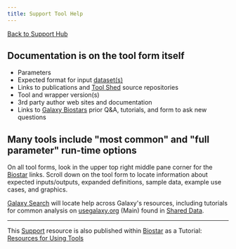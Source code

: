```yaml
---
title: Support Tool Help
---
```


[Back to Support Hub](/src/support/index.md)


## Documentation is on the tool form itself

* Parameters
* Expected format for input [dataset(s)](/src/learn/managing-datasets/index.md)
* Links to publications and [Tool Shed](/src/toolshed/index.md) source repositories
* Tool and wrapper version(s)
* 3rd party author web sites and documentation
* Links to [Galaxy Biostars](https://biostar.usegalaxy.org/) prior Q&A, tutorials, and form to ask new questions


## Many tools include "most common" and "full parameter" run-time options

On all tool forms, look in the upper top right middle pane corner for the [Biostar](https://biostar.usegalaxy.org/) links. Scroll down on the tool form to locate information about expected inputs/outputs, expanded definitions, sample data, example use cases, and graphics.

[Galaxy Search](/src/search/index.md) will locate help across Galaxy's resources, including tutorials for common analysis on [usegalaxy.org](http://usegalaxy.org) (Main) found in [Shared Data](https://usegalaxy.org/page/list_published).

---
This [Support](/src/support/index.md) resource is also published within [Biostar](https://biostar.usegalaxy.org/) as a Tutorial: [Resources for Using Tools](https://biostar.usegalaxy.org/p/7743/)
